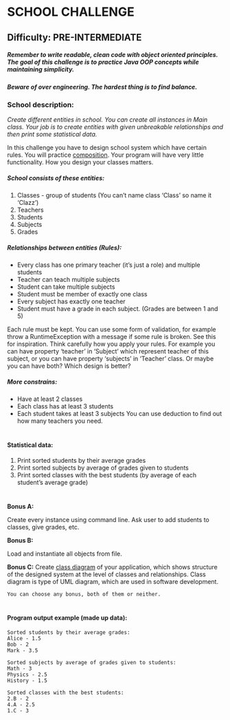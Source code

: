 # SCHOOL CHALLENGE
## Difficulty: PRE-INTERMEDIATE
##### Remember to write readable, clean code with object oriented principles. The goal of this challenge is to practice Java OOP concepts while maintaining simplicity. 
##### Beware of over engineering. The hardest thing is to find balance.

### School description:
_Create different entities in school. You can create all instances in Main class. Your job is to create entities with given unbreakable relationships and then print some statistical data._ 

In this challenge you have to design school system which have certain rules. You will practice [composition](https://stackify.com/oop-concepts-composition/). Your program will have very little functionality. How you design your classes matters.

##### School consists of these entities:
1. Classes - group of students (You can’t name class ‘Class’ so name it ‘Clazz’) 
2. Teachers 
3. Students
4. Subjects
5. Grades

##### Relationships between entities (Rules):
- Every class has one primary teacher (it’s just a role) and multiple students
- Teacher can teach multiple subjects
- Student can take multiple subjects
- Student must be member of exactly one class
- Every subject has exactly one teacher
- Student must have a grade in each subject. (Grades are between 1 and 5)

Each rule must be kept. You can use some form of validation, for example throw a RuntimeException with a message if some rule is broken. See this for inspiration.
Think carefully how you apply your rules. For example you can have property ‘teacher’ in ‘Subject’ which represent teacher of this subject, or you can have property ‘subjects’ in ‘Teacher’ class. Or maybe you can have both? Which design is better?

##### More constrains:
- Have at least 2 classes
- Each class has at least 3 students
- Each student takes at least 3 subjects
You can use deduction to find out how many teachers you need.
#
#### Statistical data:
1. Print sorted students by their average grades
2. Print sorted subjects by average of grades given to students
3. Print sorted classes with the best students (by average of each student’s average grade)

#
**Bonus A:**

Create every instance using command line. Ask user to add students to classes, give grades, etc.

**Bonus B:**

Load and instantiate all objects from file.

**Bonus C:**
Create [class diagram](https://www.uml-diagrams.org/class-diagrams-overview.html) of your application, which shows structure of the designed system at the level of classes and relationships. Class diagram is type of UML diagram, which are used in software development.


`You can choose any bonus, both of them or neither.`
#

#### Program output example (made up data):
````
Sorted students by their average grades:
Alice - 1.5
Bob - 2
Mark - 3.5

Sorted subjects by average of grades given to students:
Math - 3
Physics - 2.5
History - 1.5

Sorted classes with the best students:
2.B - 2
4.A - 2.5
1.C - 3

````


